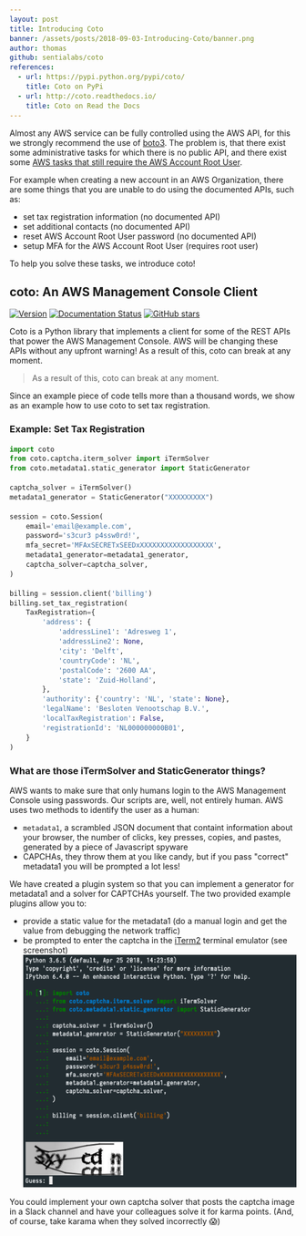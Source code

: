 ```yaml
---
layout: post
title: Introducing Coto
banner: /assets/posts/2018-09-03-Introducing-Coto/banner.png
author: thomas
github: sentialabs/coto
references:
  - url: https://pypi.python.org/pypi/coto/
    title: Coto on PyPi
  - url: http://coto.readthedocs.io/
    title: Coto on Read the Docs
---
```

Almost any AWS service can be fully controlled using the AWS API, for
this we strongly recommend the use of
[boto3](http://boto3.readthedocs.io/).
The problem is, that there exist some administrative tasks for which
there is no public API, and there exist some
[AWS tasks that still require the AWS Account Root User](https://docs.aws.amazon.com/general/latest/gr/aws_tasks-that-require-root.html).

For example when creating a new account in an AWS Organization, there
are some things that you are unable to do using the documented APIs,
such as:

- set tax registration information (no documented API)
- set additional contacts (no documented API)
- reset AWS Account Root User password (no documented API)
- setup MFA for the AWS Account Root User (requires root user)

To help you solve these tasks, we introduce coto!

## coto: An AWS Management Console Client

[![Version](http://img.shields.io/pypi/v/coto.svg?style=flat)](https://pypi.python.org/pypi/coto/)
[![Documentation Status](https://readthedocs.org/projects/coto/badge/?version=latest)](http://coto.readthedocs.io/en/latest/?badge=latest)
[![GitHub stars](https://img.shields.io/github/stars/sentialabs/coto.svg?style=social)](https://github.com/sentialabs/coto/)

Coto is a Python library that implements a client for some of the
REST APIs that power the AWS Management Console.
AWS will be changing these APIs without any upfront warning!
As a result of this, coto can break at any moment.

> As a result of this, coto can break at any moment.

Since an example piece of code tells more than a thousand words, we
show as an example how to use coto to set tax registration.

### Example: Set Tax Registration

```python
import coto
from coto.captcha.iterm_solver import iTermSolver
from coto.metadata1.static_generator import StaticGenerator

captcha_solver = iTermSolver()
metadata1_generator = StaticGenerator("XXXXXXXXX")

session = coto.Session(
    email='email@example.com',
    password='s3cur3 p4ssw0rd!',
    mfa_secret='MFAxSECRETxSEEDxXXXXXXXXXXXXXXXXXX',
    metadata1_generator=metadata1_generator,
    captcha_solver=captcha_solver,
)

billing = session.client('billing')
billing.set_tax_registration(
    TaxRegistration={
        'address': {
            'addressLine1': 'Adresweg 1',
            'addressLine2': None,
            'city': 'Delft',
            'countryCode': 'NL',
            'postalCode': '2600 AA',
            'state': 'Zuid-Holland',
        },
        'authority': {'country': 'NL', 'state': None},
        'legalName': 'Besloten Venootschap B.V.',
        'localTaxRegistration': False,
        'registrationId': 'NL000000000B01',
    }
)
```

### What are those iTermSolver and StaticGenerator things?

AWS wants to make sure that only humans login to the AWS Management
Console using passwords.
Our scripts are, well, not entirely human.
AWS uses two methods to identify the user as a human:

- `metadata1`, a scrambled JSON document that containt information about
  your browser, the number of clicks, key presses, copies, and pastes,
  generated by a piece of Javascript spyware
- CAPCHAs, they throw them at you like candy, but if you pass "correct"
  metadata1 you will be prompted a lot less!

We have created a plugin system so that you can implement a generator
for metadata1 and a solver for CAPTCHAs yourself.
The two provided example plugins allow you to:

- provide a static value for the metadata1 (do a manual login and get
  the value from debugging the network traffic)
- be prompted to enter the captcha in the
  [iTerm2](https://www.iterm2.com/) terminal emulator (see screenshot)
  ![Captcha](/assets/posts/2018-09-03-Introducing-Coto/captcha.png)

You could implement your own captcha solver that posts the captcha image
in a Slack channel and have your colleagues solve it for karma points.
(And, of course, take karama when they solved incorrectly 😱)
